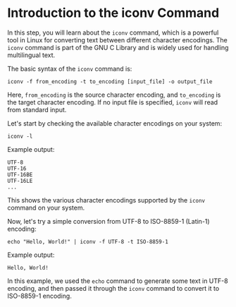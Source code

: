 # Introduction to the iconv Command

In this step, you will learn about the `iconv` command, which is a powerful tool in Linux for converting text between different character encodings. The `iconv` command is part of the GNU C Library and is widely used for handling multilingual text.

The basic syntax of the `iconv` command is:

```
iconv -f from_encoding -t to_encoding [input_file] -o output_file
```

Here, `from_encoding` is the source character encoding, and `to_encoding` is the target character encoding. If no input file is specified, `iconv` will read from standard input.

Let's start by checking the available character encodings on your system:

```
iconv -l
```

Example output:

```
UTF-8
UTF-16
UTF-16BE
UTF-16LE
...
```

This shows the various character encodings supported by the `iconv` command on your system.

Now, let's try a simple conversion from UTF-8 to ISO-8859-1 (Latin-1) encoding:

```
echo "Hello, World!" | iconv -f UTF-8 -t ISO-8859-1
```

Example output:

```
Hello, World!
```

In this example, we used the `echo` command to generate some text in UTF-8 encoding, and then passed it through the `iconv` command to convert it to ISO-8859-1 encoding.
